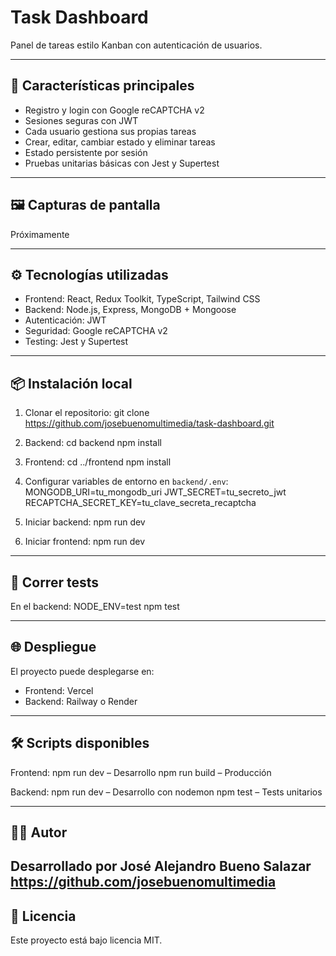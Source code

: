 # Task Dashboard

Panel de tareas estilo Kanban con autenticación de usuarios.

---

## 🚀 Características principales

- Registro y login con Google reCAPTCHA v2
- Sesiones seguras con JWT
- Cada usuario gestiona sus propias tareas
- Crear, editar, cambiar estado y eliminar tareas
- Estado persistente por sesión
- Pruebas unitarias básicas con Jest y Supertest

---

## 🖼 Capturas de pantalla

Próximamente

---

## ⚙️ Tecnologías utilizadas

- Frontend: React, Redux Toolkit, TypeScript, Tailwind CSS
- Backend: Node.js, Express, MongoDB + Mongoose
- Autenticación: JWT
- Seguridad: Google reCAPTCHA v2
- Testing: Jest y Supertest

---

## 📦 Instalación local

1. Clonar el repositorio:
   git clone https://github.com/josebuenomultimedia/task-dashboard.git

2. Backend:
   cd backend
   npm install

3. Frontend:
   cd ../frontend
   npm install

4. Configurar variables de entorno en `backend/.env`:
   MONGODB_URI=tu_mongodb_uri
   JWT_SECRET=tu_secreto_jwt
   RECAPTCHA_SECRET_KEY=tu_clave_secreta_recaptcha

5. Iniciar backend:
   npm run dev

6. Iniciar frontend:
   npm run dev

---

## 🧪 Correr tests

En el backend:
   NODE_ENV=test npm test

---

## 🌐 Despliegue

El proyecto puede desplegarse en:

- Frontend: Vercel
- Backend: Railway o Render

---

## 🛠 Scripts disponibles

Frontend:
   npm run dev – Desarrollo
   npm run build – Producción

Backend:
   npm run dev – Desarrollo con nodemon
   npm test – Tests unitarios

---

## 👨‍💻 Autor

Desarrollado por José Alejandro Bueno Salazar
https://github.com/josebuenomultimedia
---

## 📄 Licencia

Este proyecto está bajo licencia MIT.
